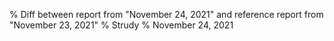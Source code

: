 % Diff between report from "November 24, 2021" and reference report from "November 23, 2021"
% Strudy
% November 24, 2021


